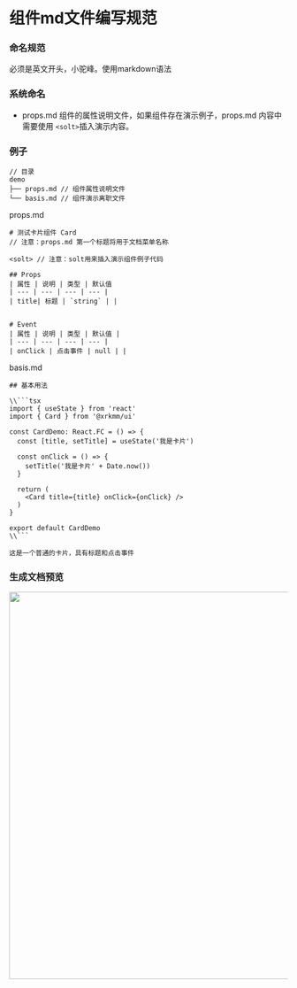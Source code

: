 # 组件md文件编写规范

### 命名规范
必须是英文开头，小驼峰。使用markdown语法

### 系统命名
 - props.md 组件的属性说明文件，如果组件存在演示例子，props.md 内容中需要使用 `<solt>`插入演示内容。

### 例子

```tsx
// 目录
demo
├── props.md // 组件属性说明文件
└── basis.md // 组件演示离职文件
```

props.md
```
# 测试卡片组件 Card
// 注意：props.md 第一个标题将用于文档菜单名称

<solt> // 注意：solt用来插入演示组件例子代码

## Props
| 属性 | 说明 | 类型 | 默认值
| --- | --- | --- | --- |
| title| 标题 | `string` | |


# Event
| 属性 | 说明 | 类型 | 默认值 |
| --- | --- | --- | --- |
| onClick | 点击事件 | null | |

```

basis.md
```
## 基本用法

\\```tsx
import { useState } from 'react'
import { Card } from '@xrkmm/ui'

const CardDemo: React.FC = () => {
  const [title, setTitle] = useState('我是卡片')

  const onClick = () => {
    setTitle('我是卡片' + Date.now())
  }

  return (
    <Card title={title} onClick={onClick} />
  )
}

export default CardDemo
\\```

这是一个普通的卡片，具有标题和点击事件
```

### 生成文档预览

<img width="700" src="https://assets.xrkmm.cn/u/4000002499670412/bbbe7e74-8a6d-4348-a742-cf26559999b2.png">

